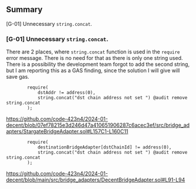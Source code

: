 ## Summary

[G-01] Unnecessary `string.concat`.

### [G-01] Unnecessary `string.concat`.
There are 2 places, where `string.concat` function is used in the `require` error message. There is no need for that as there is only one string used. There is a possibility the development team forgot to add the second string, but I am reporting this as a GAS finding, since the solution I will give will save gas.

```solidity
        require(
            dstAddr != address(0),
            string.concat("dst chain address not set ") @audit remove string.concat
        );
```

https://github.com/code-423n4/2024-01-decent/blob/07ef78215e3d246d47a410651906287c6acec3ef/src/bridge_adapters/StargateBridgeAdapter.sol#L157C1-L160C11

```solidity
        require(
            destinationBridgeAdapter[dstChainId] != address(0),
            string.concat("dst chain address not set ") @audit remove string.concat
        );
```

https://github.com/code-423n4/2024-01-decent/blob/main/src/bridge_adapters/DecentBridgeAdapter.sol#L91-L94